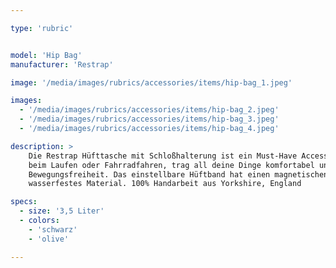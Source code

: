 ```yaml
---

type: 'rubric'


model: 'Hip Bag'
manufacturer: 'Restrap'

image: '/media/images/rubrics/accessories/items/hip-bag_1.jpeg'

images:
  - '/media/images/rubrics/accessories/items/hip-bag_2.jpeg'
  - '/media/images/rubrics/accessories/items/hip-bag_3.jpeg'
  - '/media/images/rubrics/accessories/items/hip-bag_4.jpeg'

description: >
    Die Restrap Hüfttasche mit Schloßhalterung ist ein Must-Have Accessoire für unterwegs. Egal ob 
    beim Laufen oder Fahrradfahren, trag all deine Dinge komfortabel und mit maximaler 
    Bewegungsfreiheit. Das einstellbare Hüftband hat einen magnetischen Verschluss. 100% 
    wasserfestes Material. 100% Handarbeit aus Yorkshire, England

specs:
  - size: '3,5 Liter'
  - colors:
    - 'schwarz'
    - 'olive'

---
```

